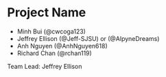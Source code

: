 # Project Name
- Minh Bui (@cwcoga123)
- Jeffrey Ellison (@Jeff-SJSU) or (@AlpyneDreams)
- Anh Nguyen (@AnhNguyen618)
- Richard Chan (@rchan119)

Team Lead: Jeffrey Ellison
